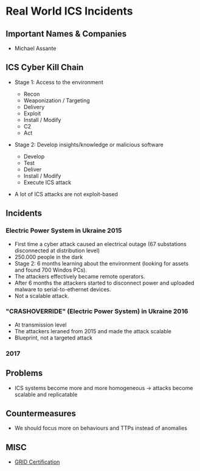 # Real World ICS Incidents

## Important Names & Companies
- Michael Assante

## ICS Cyber Kill Chain
- Stage 1: Access to the environment
  - Recon
  - Weaponization / Targeting
  - Delivery
  - Exploit
  - Install / Modify
  - C2
  - Act
- Stage 2: Develop insights/knowledge or malicious software
  - Develop
  - Test
  - Deliver
  - Install / Modify
  - Execute ICS attack

- A lot of ICS attacks are not exploit-based

## Incidents

### Electric Power System in Ukraine 2015
- First time a cyber attack caused an electrical outage (67 substations disconnected at distribution level)
- 250.000 people in the dark
- Stage 2: 6 months learning about the environment (looking for assets and found 700 Windos PCs).
- The attackers effectively became remote operators.
- After 6 months the attackers started to disconnect power and uploaded malware to serial-to-ethernet devices.
- Not a scalable attack.

### "CRASHOVERRIDE" (Electric Power System) in Ukraine 2016
- At transmission level
- The attackers leraned from 2015 and made the attack scalable
- Blueprint, not a targeted attack

### 2017

## Problems
- ICS systems become more and more homogeneous -> attacks become scalable and replicatable

## Countermeasures
- We should focus more on behaviours and TTPs instead of anomalies

## MISC
- [GRID Certification](https://www.giac.org/certification/response-industrial-defense-grid)
